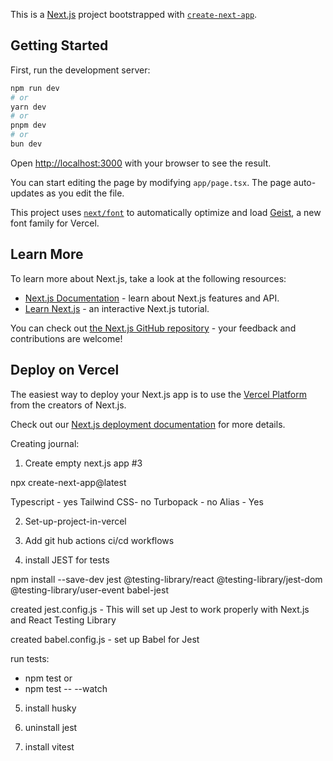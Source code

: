 This is a [Next.js](https://nextjs.org) project bootstrapped with [`create-next-app`](https://nextjs.org/docs/app/api-reference/cli/create-next-app).

## Getting Started

First, run the development server:

```bash
npm run dev
# or
yarn dev
# or
pnpm dev
# or
bun dev
```

Open [http://localhost:3000](http://localhost:3000) with your browser to see the result.

You can start editing the page by modifying `app/page.tsx`. The page auto-updates as you edit the file.

This project uses [`next/font`](https://nextjs.org/docs/app/building-your-application/optimizing/fonts) to automatically optimize and load [Geist](https://vercel.com/font), a new font family for Vercel.

## Learn More

To learn more about Next.js, take a look at the following resources:

- [Next.js Documentation](https://nextjs.org/docs) - learn about Next.js features and API.
- [Learn Next.js](https://nextjs.org/learn) - an interactive Next.js tutorial.

You can check out [the Next.js GitHub repository](https://github.com/vercel/next.js) - your feedback and contributions are welcome!

## Deploy on Vercel

The easiest way to deploy your Next.js app is to use the [Vercel Platform](https://vercel.com/new?utm_medium=default-template&filter=next.js&utm_source=create-next-app&utm_campaign=create-next-app-readme) from the creators of Next.js.

Check out our [Next.js deployment documentation](https://nextjs.org/docs/app/building-your-application/deploying) for more details.

Creating journal:

1.  Create empty next.js app #3

npx create-next-app@latest

Typescript - yes
Tailwind CSS- no
Turbopack - no
Alias - Yes

2.  Set-up-project-in-vercel

3.  Add git hub actions ci/cd workflows

4.  install JEST for tests

npm install --save-dev jest @testing-library/react @testing-library/jest-dom @testing-library/user-event babel-jest

created jest.config.js - This will set up Jest to work properly with Next.js and React Testing Library

created babel.config.js - set up Babel for Jest

run tests:

- npm test
  or
- npm test -- --watch

5.  install husky

6.  uninstall jest

7.  install vitest
